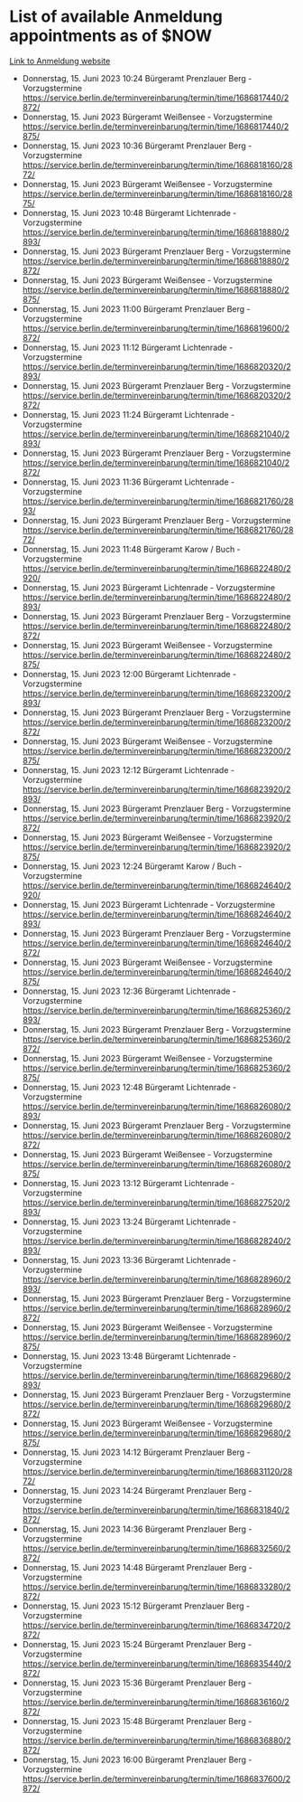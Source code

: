 # List of available Anmeldung appointments as of $NOW
[Link to Anmeldung website](https://service.berlin.de/terminvereinbarung/termin/tag.php?termin=1&anliegen[]=120686&dienstleisterlist=122210,122217,327316,122219,327312,122227,327314,122231,327346,122243,327348,122254,122252,329742,122260,329745,122262,329748,122271,327278,122273,327274,122277,327276,330436,122280,327294,122282,327290,122284,327292,122291,327270,122285,327266,122286,327264,122296,327268,150230,329760,122297,327286,122294,327284,122312,329763,122314,329775,122304,327330,122311,327334,122309,327332,317869,122281,327352,122279,329772,122283,122276,327324,122274,327326,122267,329766,122246,327318,122251,327320,122257,327322,122208,327298,122226,327300&herkunft=http%3A%2F%2Fservice.berlin.de%2Fdienstleistung%2F120686%2F)
- Donnerstag, 15. Juni 2023 10:24 Bürgeramt Prenzlauer Berg - Vorzugstermine https://service.berlin.de/terminvereinbarung/termin/time/1686817440/2872/
- Donnerstag, 15. Juni 2023  Bürgeramt Weißensee - Vorzugstermine https://service.berlin.de/terminvereinbarung/termin/time/1686817440/2875/
- Donnerstag, 15. Juni 2023 10:36 Bürgeramt Prenzlauer Berg - Vorzugstermine https://service.berlin.de/terminvereinbarung/termin/time/1686818160/2872/
- Donnerstag, 15. Juni 2023  Bürgeramt Weißensee - Vorzugstermine https://service.berlin.de/terminvereinbarung/termin/time/1686818160/2875/
- Donnerstag, 15. Juni 2023 10:48 Bürgeramt Lichtenrade - Vorzugstermine https://service.berlin.de/terminvereinbarung/termin/time/1686818880/2893/
- Donnerstag, 15. Juni 2023  Bürgeramt Prenzlauer Berg - Vorzugstermine https://service.berlin.de/terminvereinbarung/termin/time/1686818880/2872/
- Donnerstag, 15. Juni 2023  Bürgeramt Weißensee - Vorzugstermine https://service.berlin.de/terminvereinbarung/termin/time/1686818880/2875/
- Donnerstag, 15. Juni 2023 11:00 Bürgeramt Prenzlauer Berg - Vorzugstermine https://service.berlin.de/terminvereinbarung/termin/time/1686819600/2872/
- Donnerstag, 15. Juni 2023 11:12 Bürgeramt Lichtenrade - Vorzugstermine https://service.berlin.de/terminvereinbarung/termin/time/1686820320/2893/
- Donnerstag, 15. Juni 2023  Bürgeramt Prenzlauer Berg - Vorzugstermine https://service.berlin.de/terminvereinbarung/termin/time/1686820320/2872/
- Donnerstag, 15. Juni 2023 11:24 Bürgeramt Lichtenrade - Vorzugstermine https://service.berlin.de/terminvereinbarung/termin/time/1686821040/2893/
- Donnerstag, 15. Juni 2023  Bürgeramt Prenzlauer Berg - Vorzugstermine https://service.berlin.de/terminvereinbarung/termin/time/1686821040/2872/
- Donnerstag, 15. Juni 2023 11:36 Bürgeramt Lichtenrade - Vorzugstermine https://service.berlin.de/terminvereinbarung/termin/time/1686821760/2893/
- Donnerstag, 15. Juni 2023  Bürgeramt Prenzlauer Berg - Vorzugstermine https://service.berlin.de/terminvereinbarung/termin/time/1686821760/2872/
- Donnerstag, 15. Juni 2023 11:48 Bürgeramt Karow / Buch - Vorzugstermine https://service.berlin.de/terminvereinbarung/termin/time/1686822480/2920/
- Donnerstag, 15. Juni 2023  Bürgeramt Lichtenrade - Vorzugstermine https://service.berlin.de/terminvereinbarung/termin/time/1686822480/2893/
- Donnerstag, 15. Juni 2023  Bürgeramt Prenzlauer Berg - Vorzugstermine https://service.berlin.de/terminvereinbarung/termin/time/1686822480/2872/
- Donnerstag, 15. Juni 2023  Bürgeramt Weißensee - Vorzugstermine https://service.berlin.de/terminvereinbarung/termin/time/1686822480/2875/
- Donnerstag, 15. Juni 2023 12:00 Bürgeramt Lichtenrade - Vorzugstermine https://service.berlin.de/terminvereinbarung/termin/time/1686823200/2893/
- Donnerstag, 15. Juni 2023  Bürgeramt Prenzlauer Berg - Vorzugstermine https://service.berlin.de/terminvereinbarung/termin/time/1686823200/2872/
- Donnerstag, 15. Juni 2023  Bürgeramt Weißensee - Vorzugstermine https://service.berlin.de/terminvereinbarung/termin/time/1686823200/2875/
- Donnerstag, 15. Juni 2023 12:12 Bürgeramt Lichtenrade - Vorzugstermine https://service.berlin.de/terminvereinbarung/termin/time/1686823920/2893/
- Donnerstag, 15. Juni 2023  Bürgeramt Prenzlauer Berg - Vorzugstermine https://service.berlin.de/terminvereinbarung/termin/time/1686823920/2872/
- Donnerstag, 15. Juni 2023  Bürgeramt Weißensee - Vorzugstermine https://service.berlin.de/terminvereinbarung/termin/time/1686823920/2875/
- Donnerstag, 15. Juni 2023 12:24 Bürgeramt Karow / Buch - Vorzugstermine https://service.berlin.de/terminvereinbarung/termin/time/1686824640/2920/
- Donnerstag, 15. Juni 2023  Bürgeramt Lichtenrade - Vorzugstermine https://service.berlin.de/terminvereinbarung/termin/time/1686824640/2893/
- Donnerstag, 15. Juni 2023  Bürgeramt Prenzlauer Berg - Vorzugstermine https://service.berlin.de/terminvereinbarung/termin/time/1686824640/2872/
- Donnerstag, 15. Juni 2023  Bürgeramt Weißensee - Vorzugstermine https://service.berlin.de/terminvereinbarung/termin/time/1686824640/2875/
- Donnerstag, 15. Juni 2023 12:36 Bürgeramt Lichtenrade - Vorzugstermine https://service.berlin.de/terminvereinbarung/termin/time/1686825360/2893/
- Donnerstag, 15. Juni 2023  Bürgeramt Prenzlauer Berg - Vorzugstermine https://service.berlin.de/terminvereinbarung/termin/time/1686825360/2872/
- Donnerstag, 15. Juni 2023  Bürgeramt Weißensee - Vorzugstermine https://service.berlin.de/terminvereinbarung/termin/time/1686825360/2875/
- Donnerstag, 15. Juni 2023 12:48 Bürgeramt Lichtenrade - Vorzugstermine https://service.berlin.de/terminvereinbarung/termin/time/1686826080/2893/
- Donnerstag, 15. Juni 2023  Bürgeramt Prenzlauer Berg - Vorzugstermine https://service.berlin.de/terminvereinbarung/termin/time/1686826080/2872/
- Donnerstag, 15. Juni 2023  Bürgeramt Weißensee - Vorzugstermine https://service.berlin.de/terminvereinbarung/termin/time/1686826080/2875/
- Donnerstag, 15. Juni 2023 13:12 Bürgeramt Lichtenrade - Vorzugstermine https://service.berlin.de/terminvereinbarung/termin/time/1686827520/2893/
- Donnerstag, 15. Juni 2023 13:24 Bürgeramt Lichtenrade - Vorzugstermine https://service.berlin.de/terminvereinbarung/termin/time/1686828240/2893/
- Donnerstag, 15. Juni 2023 13:36 Bürgeramt Lichtenrade - Vorzugstermine https://service.berlin.de/terminvereinbarung/termin/time/1686828960/2893/
- Donnerstag, 15. Juni 2023  Bürgeramt Prenzlauer Berg - Vorzugstermine https://service.berlin.de/terminvereinbarung/termin/time/1686828960/2872/
- Donnerstag, 15. Juni 2023  Bürgeramt Weißensee - Vorzugstermine https://service.berlin.de/terminvereinbarung/termin/time/1686828960/2875/
- Donnerstag, 15. Juni 2023 13:48 Bürgeramt Lichtenrade - Vorzugstermine https://service.berlin.de/terminvereinbarung/termin/time/1686829680/2893/
- Donnerstag, 15. Juni 2023  Bürgeramt Prenzlauer Berg - Vorzugstermine https://service.berlin.de/terminvereinbarung/termin/time/1686829680/2872/
- Donnerstag, 15. Juni 2023  Bürgeramt Weißensee - Vorzugstermine https://service.berlin.de/terminvereinbarung/termin/time/1686829680/2875/
- Donnerstag, 15. Juni 2023 14:12 Bürgeramt Prenzlauer Berg - Vorzugstermine https://service.berlin.de/terminvereinbarung/termin/time/1686831120/2872/
- Donnerstag, 15. Juni 2023 14:24 Bürgeramt Prenzlauer Berg - Vorzugstermine https://service.berlin.de/terminvereinbarung/termin/time/1686831840/2872/
- Donnerstag, 15. Juni 2023 14:36 Bürgeramt Prenzlauer Berg - Vorzugstermine https://service.berlin.de/terminvereinbarung/termin/time/1686832560/2872/
- Donnerstag, 15. Juni 2023 14:48 Bürgeramt Prenzlauer Berg - Vorzugstermine https://service.berlin.de/terminvereinbarung/termin/time/1686833280/2872/
- Donnerstag, 15. Juni 2023 15:12 Bürgeramt Prenzlauer Berg - Vorzugstermine https://service.berlin.de/terminvereinbarung/termin/time/1686834720/2872/
- Donnerstag, 15. Juni 2023 15:24 Bürgeramt Prenzlauer Berg - Vorzugstermine https://service.berlin.de/terminvereinbarung/termin/time/1686835440/2872/
- Donnerstag, 15. Juni 2023 15:36 Bürgeramt Prenzlauer Berg - Vorzugstermine https://service.berlin.de/terminvereinbarung/termin/time/1686836160/2872/
- Donnerstag, 15. Juni 2023 15:48 Bürgeramt Prenzlauer Berg - Vorzugstermine https://service.berlin.de/terminvereinbarung/termin/time/1686836880/2872/
- Donnerstag, 15. Juni 2023 16:00 Bürgeramt Prenzlauer Berg - Vorzugstermine https://service.berlin.de/terminvereinbarung/termin/time/1686837600/2872/

